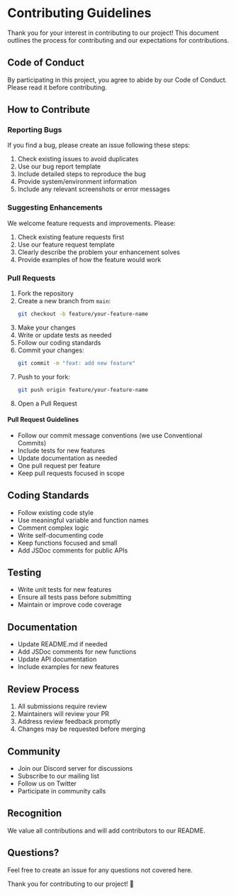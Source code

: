 # Contributing Guidelines

Thank you for your interest in contributing to our project! This document outlines the process for contributing and our expectations for contributions.

## Code of Conduct

By participating in this project, you agree to abide by our Code of Conduct. Please read it before contributing.

## How to Contribute

### Reporting Bugs

If you find a bug, please create an issue following these steps:

1. Check existing issues to avoid duplicates
2. Use our bug report template
3. Include detailed steps to reproduce the bug
4. Provide system/environment information
5. Include any relevant screenshots or error messages

### Suggesting Enhancements

We welcome feature requests and improvements. Please:

1. Check existing feature requests first
2. Use our feature request template
3. Clearly describe the problem your enhancement solves
4. Provide examples of how the feature would work

### Pull Requests

1. Fork the repository
2. Create a new branch from `main`:
   ```bash
   git checkout -b feature/your-feature-name
   ```
3. Make your changes
4. Write or update tests as needed
5. Follow our coding standards
6. Commit your changes:
   ```bash
   git commit -m "feat: add new feature"
   ```
7. Push to your fork:
   ```bash
   git push origin feature/your-feature-name
   ```
8. Open a Pull Request

#### Pull Request Guidelines

- Follow our commit message conventions (we use Conventional Commits)
- Include tests for new features
- Update documentation as needed
- One pull request per feature
- Keep pull requests focused in scope

## Coding Standards

- Follow existing code style
- Use meaningful variable and function names
- Comment complex logic
- Write self-documenting code
- Keep functions focused and small
- Add JSDoc comments for public APIs

## Testing

- Write unit tests for new features
- Ensure all tests pass before submitting
- Maintain or improve code coverage

## Documentation

- Update README.md if needed
- Add JSDoc comments for new functions
- Update API documentation
- Include examples for new features

## Review Process

1. All submissions require review
2. Maintainers will review your PR
3. Address review feedback promptly
4. Changes may be requested before merging

## Community

- Join our Discord server for discussions
- Subscribe to our mailing list
- Follow us on Twitter
- Participate in community calls

## Recognition

We value all contributions and will add contributors to our README.

## Questions?

Feel free to create an issue for any questions not covered here.

Thank you for contributing to our project! 🎉